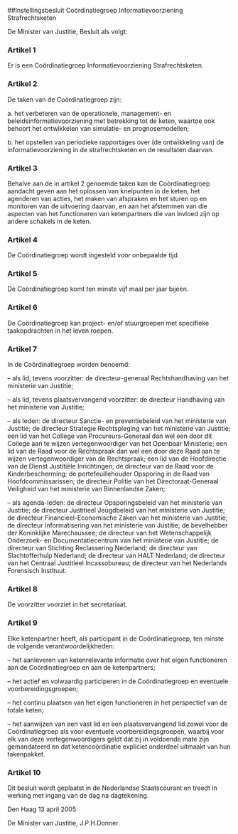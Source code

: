 <meta http-equiv='Content-Type' content='text/html; charset=utf-8' />

##Instellingsbesluit Coördinatiegroep Informatievoorziening Strafrechtsketen

De Minister van Justitie,  Besluit als volgt:    

### Artikel  1  

Er is een Coördinatiegroep Informatievoorziening Strafrechtsketen.  

### Artikel  2  

De taken van de Coördinatiegroep zijn: 

a. het verbeteren van de operationele, management- en beleidsinformatievoorziening met betrekking tot de keten, waartoe ook behoort het ontwikkelen van simulatie- en prognosemodellen;  

b. het opstellen van periodieke rapportages over (de ontwikkeling van) de informatievoorziening in de strafrechtsketen en de resultaten daarvan.    

### Artikel  3  

Behalve aan de in artikel 2 genoemde taken kan de Coördinatiegroep aandacht geven aan het oplossen van knelpunten in de keten, het agenderen van acties, het maken van afspraken en het sturen op en monitoren van de uitvoering daarvan, en aan het afstemmen van die aspecten van het functioneren van ketenpartners die van invloed zijn op andere schakels in de keten.  

### Artikel  4  

De Coördinatiegroep wordt ingesteld voor onbepaalde tijd.  

### Artikel  5  

De Coördinatiegroep komt ten minste vijf maal per jaar bijeen.  

### Artikel  6  

De Coördinatiegroep kan project- en/of stuurgroepen met specifieke taakopdrachten in het leven roepen.  

### Artikel  7  

In de Coördinatiegroep worden benoemd: 

– als lid, tevens voorzitter: de directeur-generaal Rechtshandhaving van het ministerie van Justitie;  

– als lid, tevens plaatsvervangend voorzitter: de directeur Handhaving van het ministerie van Justitie;  

– als leden: de directeur Sanctie- en preventiebeleid van het ministerie van Justitie; de directeur Strategie Rechtspleging van het ministerie van Justitie; een lid van het College van Procureurs-Generaal dan wel een door dit College aan te wijzen vertegenwoordiger van het Openbaar Ministerie; een lid van de Raad voor de Rechtspraak dan wel een door deze Raad aan te wijzen vertegenwoordiger van de Rechtspraak; een lid van de Hoofdirectie van de Dienst Justitiële Inrichtingen; de directeur van de Raad voor de Kinderbescherming; de portefeuillehouder Opsporing in de Raad van Hoofdcommissarissen; de directeur Politie van het Directoraat-Generaal Veiligheid van het ministerie van Binnenlandse Zaken;  

– als agenda-leden: de directeur Opsporingsbeleid van het ministerie van Justitie; de directeur Justitieel Jeugdbeleid van het ministerie van Justitie; de directeur Financieel-Economische Zaken van het ministerie van Justitie; de directeur Informatisering van het ministerie van Justitie; de bevelhebber der Koninklijke Marechaussee; de directeur van het Wetenschappelijk Onderzoek- en Documentatiecentrum van het ministerie van Justitie; de directeur van Stichting Reclassering Nederland; de directeur van Slachtofferhulp Nederland; de directeur van HALT Nederland; de directeur van het Centraal Justitieel Incassobureau; de directeur van het Nederlands Forensisch Instituut.    

### Artikel  8  

De voorzitter voorziet in het secretariaat.  

### Artikel  9  

Elke ketenpartner heeft, als participant in de Coördinatiegroep, ten minste de volgende verantwoordelijkheden: 

– het aanleveren van ketenrelevante informatie over het eigen functioneren aan de Coördinatiegroep en aan de ketenpartners;  

– het actief en volwaardig participeren in de Coördinatiegroep en eventuele voorbereidingsgroepen;  

– het continu plaatsen van het eigen functioneren in het perspectief van de totale keten;  

– het aanwijzen van een vast lid en een plaatsvervangend lid zowel voor de Coördinatiegroep als voor eventuele voorbereidingsgroepen, waarbij voor elk van deze vertegenwoordigers geldt dat zij in voldoende mate zijn gemandateerd en dat ketencoördinatie expliciet onderdeel uitmaakt van hun takenpakket.    

### Artikel  10  

Dit besluit wordt geplaatst in de Nederlandse Staatscourant en treedt in werking met ingang van de dag na dagtekening.  

Den Haag 
13 april 2005    

De 
Minister van Justitie, 
J.P.H.Donner    
